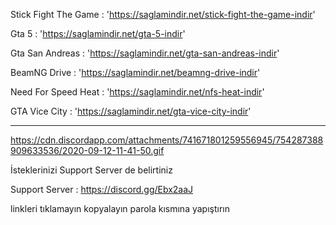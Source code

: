 Stick Fight The Game : 'https://saglamindir.net/stick-fight-the-game-indir'

Gta 5 : 'https://saglamindir.net/gta-5-indir'

Gta San Andreas : 'https://saglamindir.net/gta-san-andreas-indir'

BeamNG Drive : 'https://saglamindir.net/beamng-drive-indir'

Need For Speed Heat : 'https://saglamindir.net/nfs-heat-indir'

GTA Vice City : 'https://saglamindir.net/gta-vice-city-indir'

--------------------------------------------------------------------------------
https://cdn.discordapp.com/attachments/741671801259556945/754287388909633536/2020-09-12-11-41-50.gif

İsteklerinizi Support Server de belirtiniz

Support Server : https://discord.gg/Ebx2aaJ

linkleri tıklamayın kopyalayın parola kısmına yapıştırın
